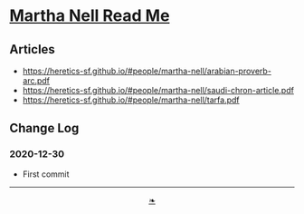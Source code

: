 # [Martha Nell Read Me]( ./index.html#README,md )

<!--
<div style=height:300px;overflow:hidden;width:100%;resize:both; ><iframe src=https://heretics-sf.github.io/people/martha-nell height=100% width=100% ></iframe></div>
_Martha Nelle_

### Full Screen: [Martha Nell]( https://heretics-sf.github.io/people/martha-nell )
-->


## Articles

* https://heretics-sf.github.io/#people/martha-nell/arabian-proverb-arc.pdf
* https://heretics-sf.github.io/#people/martha-nell/saudi-chron-article.pdf
* https://heretics-sf.github.io/#people/martha-nell/tarfa.pdf




## Change Log

### 2020-12-30

* First commit

***

<center><a href=javascript:window.scrollTo(0,0); class=aDingbat title="Scroll to top" > ❧ </a></center>

